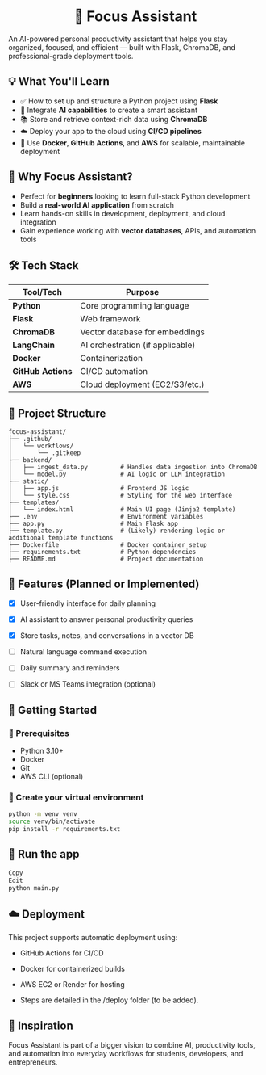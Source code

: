 <h1 align="center">🚀 Focus Assistant</h1>

An AI-powered personal productivity assistant that helps you stay organized, focused, and efficient — built with Flask, ChromaDB, and professional-grade deployment tools.


## 💡 What You'll Learn

- ✅ How to set up and structure a Python project using **Flask**
- 🧠 Integrate **AI capabilities** to create a smart assistant
- 📚 Store and retrieve context-rich data using **ChromaDB**
- ☁️ Deploy your app to the cloud using **CI/CD pipelines**
- 🐳 Use **Docker**, **GitHub Actions**, and **AWS** for scalable, maintainable deployment



## 📌 Why Focus Assistant?

- Perfect for **beginners** looking to learn full-stack Python development  
- Build a **real-world AI application** from scratch  
- Learn hands-on skills in development, deployment, and cloud integration  
- Gain experience working with **vector databases**, APIs, and automation tools



## 🛠️ Tech Stack

| Tool/Tech         | Purpose                         |
|-------------------|----------------------------------|
| **Python**        | Core programming language        |
| **Flask**         | Web framework                    |
| **ChromaDB**      | Vector database for embeddings   |
| **LangChain**     | AI orchestration (if applicable) |
| **Docker**        | Containerization                 |
| **GitHub Actions**| CI/CD automation                 |
| **AWS**           | Cloud deployment (EC2/S3/etc.)   |



## 📁 Project Structure 

    focus-assistant/
    ├── .github/
    │   └── workflows/
    │       └── .gitkeep
    ├── backend/
    │   ├── ingest_data.py         # Handles data ingestion into ChromaDB
    │   └── model.py               # AI logic or LLM integration
    ├── static/
    │   ├── app.js                 # Frontend JS logic
    │   └── style.css              # Styling for the web interface
    ├── templates/
    │   └── index.html             # Main UI page (Jinja2 template)
    ├── .env                       # Environment variables
    ├── app.py                     # Main Flask app
    ├── template.py                # (Likely) rendering logic or additional template functions
    ├── Dockerfile                 # Docker container setup
    ├── requirements.txt           # Python dependencies
    ├── README.md                  # Project documentation


## 🚧 Features (Planned or Implemented)

- [x] User-friendly interface for daily planning  
- [x] AI assistant to answer personal productivity queries  
- [x] Store tasks, notes, and conversations in a vector DB  
- [ ] Natural language command execution  
- [ ] Daily summary and reminders  
- [ ] Slack or MS Teams integration (optional)


## 🧪 Getting Started

### 🔧 Prerequisites
- Python 3.10+
- Docker
- Git
- AWS CLI (optional)

### 🐍 Create your virtual environment
```bash
python -m venv venv
source venv/bin/activate
pip install -r requirements.txt
```

## 🚀 Run the app
```bash
Copy
Edit
python main.py

```

## ☁️ Deployment
This project supports automatic deployment using:

 - GitHub Actions for CI/CD

 - Docker for containerized builds

 - AWS EC2 or Render for hosting

 - Steps are detailed in the /deploy folder (to be added).

## 🧠 Inspiration

Focus Assistant is part of a bigger vision to combine AI, productivity tools, and automation into everyday workflows for students, developers, and entrepreneurs.

